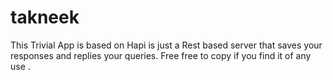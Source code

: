 takneek
=======
This Trivial App is based on Hapi is just a Rest based server that saves your responses and replies your queries.
Free free to copy if you find it of any use .
